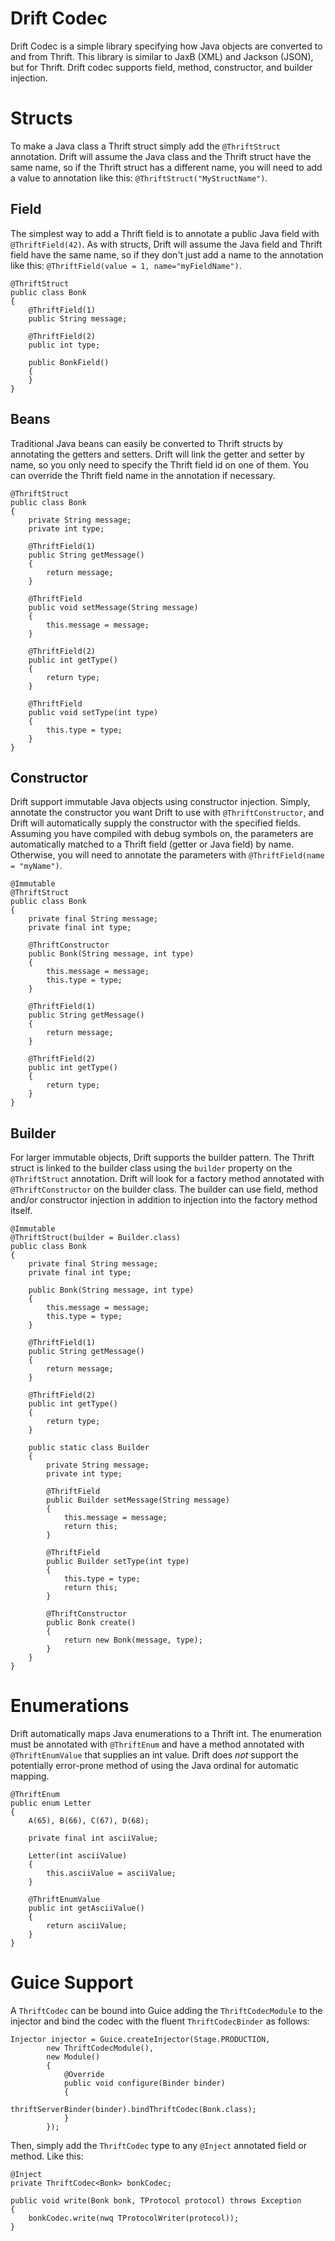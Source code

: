 # Drift Codec

Drift Codec is a simple library specifying how Java objects are converted to and
from Thrift.  This library is similar to JaxB (XML) and Jackson (JSON), but
for Thrift.  Drift codec supports field, method, constructor, and builder
injection.

# Structs 

To make a Java class a Thrift struct simply add the `@ThriftStruct` annotation.
Drift will assume the Java class and the Thrift struct have the same name, so
if the Thrift struct has a different name, you will need to add a value to
annotation like this: `@ThriftStruct("MyStructName")`.

## Field

The simplest way to add a Thrift field is to annotate a public Java field with
`@ThriftField(42)`.  As with structs, Drift will assume the Java field and
Thrift field have the same name, so if they don't just add a name to the
annotation like this: `@ThriftField(value = 1, name="myFieldName")`.

    @ThriftStruct
    public class Bonk
    {
        @ThriftField(1)
        public String message;

        @ThriftField(2)
        public int type;

        public BonkField()
        {
        }
    } 

## Beans

Traditional Java beans can easily be converted to Thrift structs by annotating
the getters and setters.  Drift will link the getter and setter by name, so you
only need to specify the Thrift field id on one of them.  You can override the
Thrift field name in the annotation if necessary.

    @ThriftStruct
    public class Bonk
    {
        private String message;
        private int type;

        @ThriftField(1)
        public String getMessage()
        {
            return message;
        }

        @ThriftField
        public void setMessage(String message)
        {
            this.message = message;
        }

        @ThriftField(2)
        public int getType()
        {
            return type;
        }

        @ThriftField
        public void setType(int type)
        {
            this.type = type;
        }
    }
 
## Constructor

Drift support immutable Java objects using constructor injection.  Simply,
annotate the constructor you want Drift to use with `@ThriftConstructor`, and
Drift will automatically supply the constructor with the specified fields.
Assuming you have compiled with debug symbols on, the parameters are
automatically matched to a Thrift field (getter or Java field) by name.
Otherwise, you will need to annotate the parameters with
`@ThriftField(name = "myName")`.

    @Immutable
    @ThriftStruct
    public class Bonk
    {
        private final String message;
        private final int type;

        @ThriftConstructor
        public Bonk(String message, int type)
        {
            this.message = message;
            this.type = type;
        }

        @ThriftField(1)
        public String getMessage()
        {
            return message;
        }

        @ThriftField(2)
        public int getType()
        {
            return type;
        }
    }

## Builder

For larger immutable objects, Drift supports the builder pattern.  The Thrift
struct is linked to the builder class using the `builder` property on the
`@ThriftStruct` annotation.  Drift will look for a factory method annotated
with `@ThriftConstructor` on the builder class.  The builder can use field,
method and/or constructor injection in addition to injection into the factory
method itself.

    @Immutable
    @ThriftStruct(builder = Builder.class)
    public class Bonk
    {
        private final String message;
        private final int type;

        public Bonk(String message, int type)
        {
            this.message = message;
            this.type = type;
        }

        @ThriftField(1)
        public String getMessage()
        {
            return message;
        }

        @ThriftField(2)
        public int getType()
        {
            return type;
        }

        public static class Builder
        {
            private String message;
            private int type;

            @ThriftField
            public Builder setMessage(String message)
            {
                this.message = message;
                return this;
            }

            @ThriftField
            public Builder setType(int type)
            {
                this.type = type;
                return this;
            }

            @ThriftConstructor
            public Bonk create()
            {
                return new Bonk(message, type);
            }
        }
    }

# Enumerations

Drift automatically maps Java enumerations to a Thrift int.
The enumeration must be annotated with `@ThriftEnum` and have a method
annotated with `@ThriftEnumValue` that supplies an int value.
Drift does *not* support the potentially error-prone method of using
the Java ordinal for automatic mapping.

    @ThriftEnum
    public enum Letter
    {
        A(65), B(66), C(67), D(68);

        private final int asciiValue;

        Letter(int asciiValue)
        {
            this.asciiValue = asciiValue;
        }

        @ThriftEnumValue
        public int getAsciiValue()
        {
            return asciiValue;
        }
    }

# Guice Support

A `ThriftCodec` can be bound into Guice adding the `ThriftCodecModule` to the injector and bind the codec with the fluent `ThriftCodecBinder` as follows:

    Injector injector = Guice.createInjector(Stage.PRODUCTION,
            new ThriftCodecModule(),
            new Module()
            {
                @Override
                public void configure(Binder binder)
                {
                    thriftServerBinder(binder).bindThriftCodec(Bonk.class);
                }
            });
      
Then, simply add the `ThriftCodec` type to any `@Inject` annotated field or method.  Like this:

    @Inject
    private ThriftCodec<Bonk> bonkCodec;
    
    public void write(Bonk bonk, TProtocol protocol) throws Exception
    {
        bonkCodec.write(nwq TProtocolWriter(protocol));
    }
